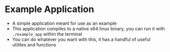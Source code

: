# Example Application
* A simple application meant for use as an example
* This application compiles to a native x64 linux binary, you can run it with `./example_app` within the terminal
* You can do whatever you want with this, it has a handful of useful utilites and functions
